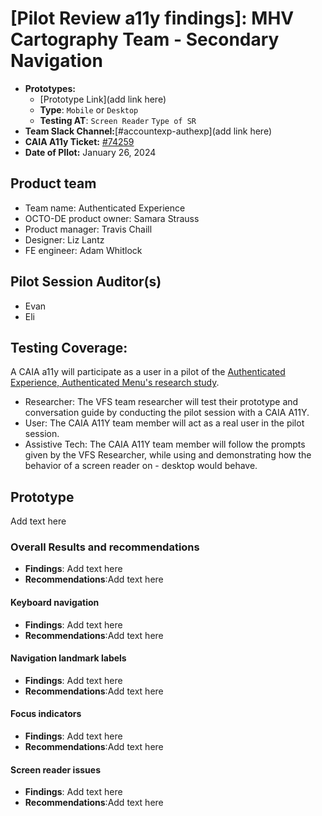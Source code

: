 # [Pilot Review a11y findings]: MHV Cartography Team - Secondary Navigation
- **Prototypes:**
    - [Prototype Link](add link here)
    - **Type**: `Mobile` or `Desktop`
    - **Testing AT**: `Screen Reader` `Type of SR`
- **Team Slack Channel:**[#accountexp-authexp](add link here)
- **CAIA A11y Ticket:** [#74259](https://github.com/department-of-veterans-affairs/va.gov-team/issues/74259)
- **Date of PIlot:** January 26, 2024


## Product team
- Team name: Authenticated Experience
- OCTO-DE product owner: Samara Strauss
- Product manager: Travis Chaill
- Designer: Liz Lantz
- FE engineer: Adam Whitlock

## Pilot Session Auditor(s)
- Evan
- Eli

## Testing Coverage: 
 
A CAIA a11y will participate as a user in a pilot of the [Authenticated Experience, Authenticated Menu's research study](https://github.com/department-of-veterans-affairs/va.gov-team/issues/73875).

- Researcher: The VFS team researcher will test their prototype and conversation guide by conducting the pilot session with a CAIA A11Y.
- User: The CAIA A11Y team member will act as a real user in the pilot session.
- Assistive Tech: The CAIA A11Y team member will follow the prompts given by the VFS Researcher, while using and demonstrating how the behavior of a screen reader on - desktop would behave. 

## Prototype 

Add text here

### Overall Results and recommendations

- **Findings**: Add text here
- **Recommendations**:Add text here

 
#### Keyboard navigation

- **Findings**: Add text here
- **Recommendations**:Add text here
 
#### Navigation landmark labels
- **Findings**: Add text here
- **Recommendations**:Add text here

#### Focus indicators
- **Findings**: Add text here
- **Recommendations**:Add text here

#### Screen reader issues
- **Findings**: Add text here
- **Recommendations**:Add text here


